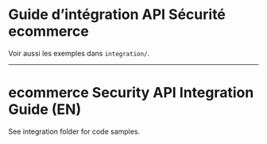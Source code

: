 # Guide d’intégration API Sécurité ecommerce

Voir aussi les exemples dans `integration/`.

---

# ecommerce Security API Integration Guide (EN)

See integration folder for code samples.
